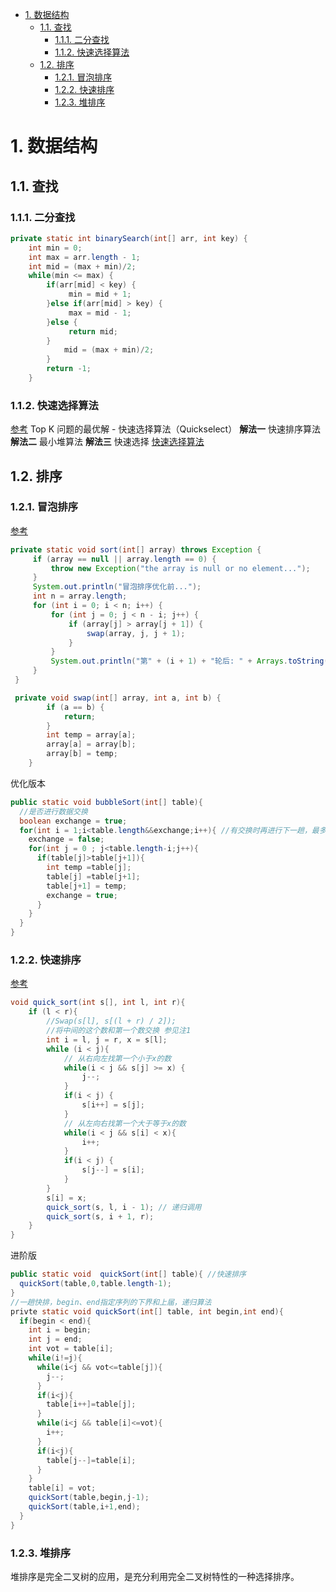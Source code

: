 <!-- TOC -->

- [1. 数据结构](#1-数据结构)
    - [1.1. 查找](#11-查找)
        - [1.1.1. 二分查找](#111-二分查找)
        - [1.1.2. 快速选择算法](#112-快速选择算法)
    - [1.2. 排序](#12-排序)
        - [1.2.1. 冒泡排序](#121-冒泡排序)
        - [1.2.2. 快速排序](#122-快速排序)
        - [1.2.3. 堆排序](#123-堆排序)

<!-- /TOC -->
# 1. 数据结构
## 1.1. 查找
### 1.1.1. 二分查找
```Java
private static int binarySearch(int[] arr, int key) {
	int min = 0;
	int max = arr.length - 1;
	int mid = (max + min)/2;
	while(min <= max) {
		if(arr[mid] < key) {
			 min = mid + 1;
		}else if(arr[mid] > key) {
			 max = mid - 1;
		}else {
			 return mid;
		}
			mid = (max + min)/2;
		}
		return -1;
	}
```
### 1.1.2. 快速选择算法
[参考](https://zhuanlan.zhihu.com/p/64627590)
Top K 问题的最优解 - 快速选择算法（Quickselect）
**解法一**
快速排序算法
**解法二**
最小堆算法
**解法三**
快速选择
[快速选择算法](https://www.jianshu.com/p/52f90fe2b141)

## 1.2. 排序

### 1.2.1. 冒泡排序
[参考](https://www.jianshu.com/p/88759596c944)
```java
private static void sort(int[] array) throws Exception {
     if (array == null || array.length == 0) {
         throw new Exception("the array is null or no element...");
     }
     System.out.println("冒泡排序优化前...");
     int n = array.length;
     for (int i = 0; i < n; i++) {
         for (int j = 0; j < n - i; j++) {
             if (array[j] > array[j + 1]) {
                 swap(array, j, j + 1);
             }
         }
         System.out.println("第" + (i + 1) + "轮后: " + Arrays.toString(array));
     }
 }

 private void swap(int[] array, int a, int b) {
        if (a == b) {
            return;
        }
        int temp = array[a];
        array[a] = array[b];
        array[b] = temp;
    }
```

优化版本
```java
public static void bubbleSort(int[] table){
  //是否进行数据交换
  boolean exchange = true;
  for(int i = 1;i<table.length&&exchange;i++){ //有交换时再进行下一趟，最多n-1趟
    exchange = false;
    for(int j = 0 ; j<table.length-i;j++){
      if(table[j]>table[j+1]){
        int temp =table[j];
        table[j] =table[j+1];
        table[j+1] = temp;
        exchange = true;
      }
    }
  }
}
```
### 1.2.2. 快速排序
[参考](https://blog.csdn.net/wehung/article/details/82704565)

```java
void quick_sort(int s[], int l, int r){
    if (l < r){
        //Swap(s[l], s[(l + r) / 2]);
        //将中间的这个数和第一个数交换 参见注1
        int i = l, j = r, x = s[l];
        while (i < j){
            // 从右向左找第一个小于x的数
            while(i < j && s[j] >= x) {
                j--;
            }
            if(i < j) {
                s[i++] = s[j];
            }
            // 从左向右找第一个大于等于x的数
            while(i < j && s[i] < x){
                i++;
            }
            if(i < j) {
                s[j--] = s[i];
            }
        }
        s[i] = x;
        quick_sort(s, l, i - 1); // 递归调用
        quick_sort(s, i + 1, r);
    }
}
```

进阶版
```java
public static void  quickSort(int[] table){ //快速排序
  quickSort(table,0,table.length-1);
}
//一趟快排，begin、end指定序列的下界和上届，递归算法
privte static void quickSort(int[] table, int begin,int end){
  if(begin < end){
    int i = begin;
    int j = end;
    int vot = table[i];
    while(i!=j){
      while(i<j && vot<=table[j]){
        j--;
      }
      if(i<j){
        table[i++]=table[j];
      }
      while(i<j && table[i]<=vot){
        i++;
      }
      if(i<j){
        table[j--]=table[i];
      }
    }
    table[i] = vot;
    quickSort(table,begin,j-1);
    quickSort(table,i+1,end);
  }
}
```


### 1.2.3. 堆排序
堆排序是完全二叉树的应用，是充分利用完全二叉树特性的一种选择排序。